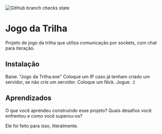 
![GitHub branch checks state](https://img.shields.io/github/checks-status/Narceliolima/Projeto-Jogo-da-Trilha/master?style=plastic)

# Jogo da Trilha

Projeto de jogo da trilha que utiliza comunicação por sockets, com chat para iteração. 


## Instalação

Baixe.
"Jogo da Trilha.exe"
Coloque um IP caso já tenham criado um servidor, se não crie um servidor.
Coloque um Nick.
Jogue. :)
    
## Aprendizados

O que você aprendeu construindo esse projeto? Quais desafios você enfrentou e como você superou-os?

Ele foi feito para isso, literalmente.